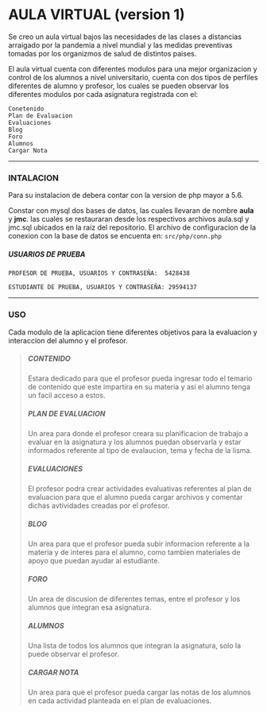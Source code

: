 # AULA VIRTUAL (version 1)
Se creo un aula virtual bajos las necesidades de las clases a distancias arraigado por la pandemia a nivel mundial y las medidas preventivas tomadas por los organizmos de salud de distintos paises. 

El aula virtual cuenta con diferentes modulos para una mejor organizacion y control de los alumnos a nivel universitario, cuenta con dos tipos de perfiles diferentes de alumno y profesor, los cuales se pueden observar los diferentes modulos por cada asignatura registrada con el:

	Conetenido
	Plan de Evaluacion
	Evaluaciones
	Blog
	Foro
	Alumnos
	Cargar Nota

------------

### INTALACION

Para su instalacion de debera contar con la version de php mayor a 5.6.

Constar con mysql dos bases de datos, las cuales llevaran de nombre **aula** y **jmc**. las cuales se restauraran desde los respectivos archivos aula.sql y jmc.sql ubicados en la raiz del repositorio. El archivo de configuracion de la conexion con la base de datos se encuenta en: `src/php/conn.php`

##### USUARIOS DE PRUEBA

`PROFESOR DE PRUEBA, USUARIOS Y CONTRASEÑA:  5428438`

`ESTUDIANTE DE PRUEBA, USUARIOS Y CONTRASEÑA: 29594137`

------------


### USO
Cada modulo de la aplicacion tiene diferentes objetivos para la evaluacion y interaccion del alumno y el profesor.

>##### CONTENIDO
>Estara dedicado para que el profesor pueda ingresar todo el temario de contenido que este impartira en su materia y asi el alumno tenga un facil acceso a estos.
> 
>##### PLAN DE EVALUACION
>  Un area para donde el profesor creara su planificacion de trabajo a evaluar en la asignatura y los alumnos puedan observarla y estar informados referente al tipo de evalaucion, tema y fecha de la lisma.
> 
>##### EVALUACIONES
>  El profesor podra crear actividades evaluativas referentes al plan de evaluacion para que el alumno pueda cargar archivos y comentar dichas avtividades creadas por el profesor.
> 
>##### BLOG
> Un area para que el profesor pueda subir informacion referente a la materia y de interes para el alumno, como tambien materiales de apoyo que puedan ayudar al estudiante.
> 
>##### FORO
> Un area de discusion de diferentes temas, entre el profesor y los alumnos que integran  esa asignatura.
> 
>##### ALUMNOS
> Una lista de todos los alumnos que integran la asignatura, solo la puede observar el profesor.
> 
>##### CARGAR NOTA
> Un area para que el profesor pueda cargar las notas de los alumnos en cada actividad planteada en el plan de evaluaciones.
> 
